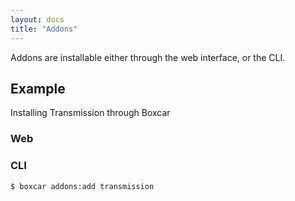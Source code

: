 ```yaml
---
layout: docs
title: "Addons"
---
```


Addons are installable either through the web interface, or the CLI.

## Example

Installing Transmission through Boxcar

### Web

### CLI

```bash
$ boxcar addons:add transmission
```
